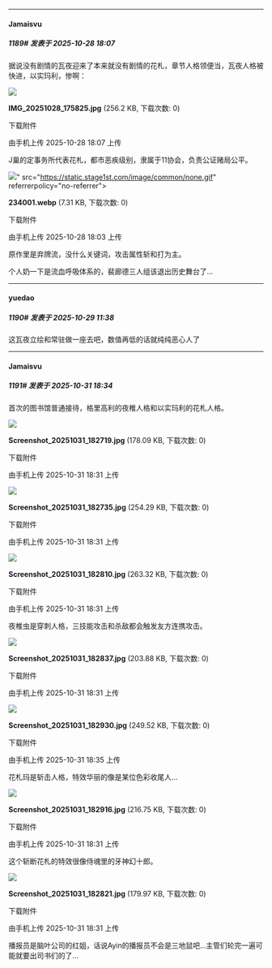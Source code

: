 ﻿
*****

####  Jamaisvu  
##### 1189#       发表于 2025-10-28 18:07

据说没有剧情的瓦夜迎来了本来就没有剧情的花札，章节人格领便当，瓦夜人格被快进，以实玛利，惨啊：

<img src="https://img.stage1st.com/forum/202510/28/180748rbqmb7tdq5ezacuo.jpg" referrerpolicy="no-referrer">

<strong>IMG_20251028_175825.jpg</strong> (256.2 KB, 下载次数: 0)

下载附件

由手机上传
2025-10-28 18:07 上传

J巢的定事务所代表花札，都市恶疾级别，隶属于11协会，负责公证赌局公平。

<img src="https://img.stage1st.com/forum/202510/28/180325lnbk8bo51k15qb13.webp" referrerpolicy="no-referrer">" src="https://static.stage1st.com/image/common/none.gif" referrerpolicy="no-referrer">

<strong>234001.webp</strong> (7.31 KB, 下载次数: 0)

下载附件

由手机上传
2025-10-28 18:03 上传

原作里是弃牌流，没什么关键词，攻击属性斩和打为主。

个人奶一下是流血呼吸体系的，裴廊德三人组该退出历史舞台了...


*****

####  yuedao  
##### 1190#       发表于 2025-10-29 11:38

这瓦夜立绘和常驻做一座去吧，数值再低的话就纯纯恶心人了


*****

####  Jamaisvu  
##### 1191#       发表于 2025-10-31 18:34

首次的图书馆普通接待，格里高利的夜椎人格和以实玛利的花札人格。

<img src="https://img.stage1st.com/forum/202510/31/183104rr0az3a3x1wa0u13.jpg" referrerpolicy="no-referrer">

<strong>Screenshot_20251031_182719.jpg</strong> (178.09 KB, 下载次数: 0)

下载附件

由手机上传
2025-10-31 18:31 上传

<img src="https://img.stage1st.com/forum/202510/31/183104dx2x1g3o3gewwh6x.jpg" referrerpolicy="no-referrer">

<strong>Screenshot_20251031_182735.jpg</strong> (254.29 KB, 下载次数: 0)

下载附件

由手机上传
2025-10-31 18:31 上传

<img src="https://img.stage1st.com/forum/202510/31/183104qtltt3dxcl3ayi3t.jpg" referrerpolicy="no-referrer">

<strong>Screenshot_20251031_182810.jpg</strong> (263.32 KB, 下载次数: 0)

下载附件

由手机上传
2025-10-31 18:31 上传

夜椎虫是穿刺人格，三技能攻击和杀敌都会触发友方连携攻击。

<img src="https://img.stage1st.com/forum/202510/31/183105kwl7670lpmr76ip7.jpg" referrerpolicy="no-referrer">

<strong>Screenshot_20251031_182837.jpg</strong> (203.88 KB, 下载次数: 0)

下载附件

由手机上传
2025-10-31 18:31 上传

<img src="https://img.stage1st.com/forum/202510/31/183528wxzulel3e8l5xuey.jpg" referrerpolicy="no-referrer">

<strong>Screenshot_20251031_182930.jpg</strong> (249.52 KB, 下载次数: 0)

下载附件

由手机上传
2025-10-31 18:35 上传

花札玛是斩击人格，特效华丽的像是某位色彩收尾人...

<img src="https://img.stage1st.com/forum/202510/31/183105p4hvzgkzcvekw49d.jpg" referrerpolicy="no-referrer">

<strong>Screenshot_20251031_182916.jpg</strong> (216.75 KB, 下载次数: 0)

下载附件

由手机上传
2025-10-31 18:31 上传

这个斩断花札的特效很像侍魂里的牙神幻十郎。

<img src="https://img.stage1st.com/forum/202510/31/183106xqlzalb3x4bpl7lp.jpg" referrerpolicy="no-referrer">

<strong>Screenshot_20251031_182821.jpg</strong> (179.97 KB, 下载次数: 0)

下载附件

由手机上传
2025-10-31 18:31 上传

播报员是脑叶公司的红姐，话说Ayin的播报员不会是三地鼠吧...主管们轮完一遍可能就要出司书们的了...

